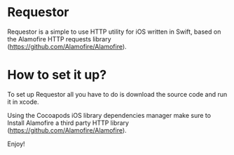 # Requestor

Requestor is a simple to use HTTP utility for iOS written in Swift, based on the Alamofire HTTP requests library (https://github.com/Alamofire/Alamofire).
# How to set it up?
To set up Requestor all you have to do is download the source code and run it in xcode.

Using the Cocoapods iOS library dependencies manager make sure to Install Alamofire a third party HTTP library (https://github.com/Alamofire/Alamofire).


Enjoy!
